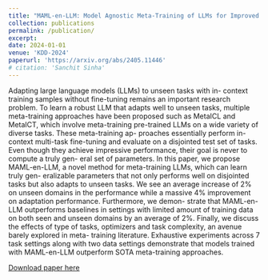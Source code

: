 ```yaml
---
title: "MAML-en-LLM: Model Agnostic Meta-Training of LLMs for Improved In-Context Learning"
collection: publications
permalink: /publication/
excerpt: 
date: 2024-01-01
venue: 'KDD-2024'
paperurl: 'https://arxiv.org/abs/2405.11446'
# citation: 'Sanchit Sinha'
---
```

 
Adapting large language models (LLMs) to unseen tasks with in- context training samples without fine-tuning remains an important research problem. To learn a robust LLM that adapts well to unseen tasks, multiple meta-training approaches have been proposed such as MetaICL and MetaICT, which involve meta-training pre-trained LLMs on a wide variety of diverse tasks. These meta-training ap- proaches essentially perform in-context multi-task fine-tuning and evaluate on a disjointed test set of tasks. Even though they achieve impressive performance, their goal is never to compute a truly gen- eral set of parameters. In this paper, we propose MAML-en-LLM, a novel method for meta-training LLMs, which can learn truly gen- eralizable parameters that not only performs well on disjointed tasks but also adapts to unseen tasks. We see an average increase of 2% on unseen domains in the performance while a massive 4% improvement on adaptation performance. Furthermore, we demon- strate that MAML-en-LLM outperforms baselines in settings with limited amount of training data on both seen and unseen domains by an average of 2%. Finally, we discuss the effects of type of tasks, optimizers and task complexity, an avenue barely explored in meta- training literature. Exhaustive experiments across 7 task settings along with two data settings demonstrate that models trained with MAML-en-LLM outperform SOTA meta-training approaches.

[Download paper here](https://arxiv.org/abs/2405.11446)

<!-- Recommended citation: Your Name, You. (2009). "Paper Title Number 1." <i>Journal 1</i>. 1(1). -->